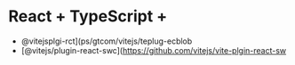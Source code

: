 # React + TypeScript + 

- @vitejsplgi-rct](ps/gtcom/vitejs/teplug-ecblob
- [@vitejs/plugin-react-swc](https://github.com/vitejs/vite-plgin-react-sw
